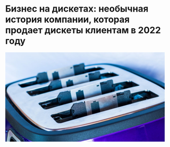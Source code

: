 # Бизнес на дискетах: необычная история компании, которая продает дискеты клиентам в 2022 году

![](1.jpeg)
